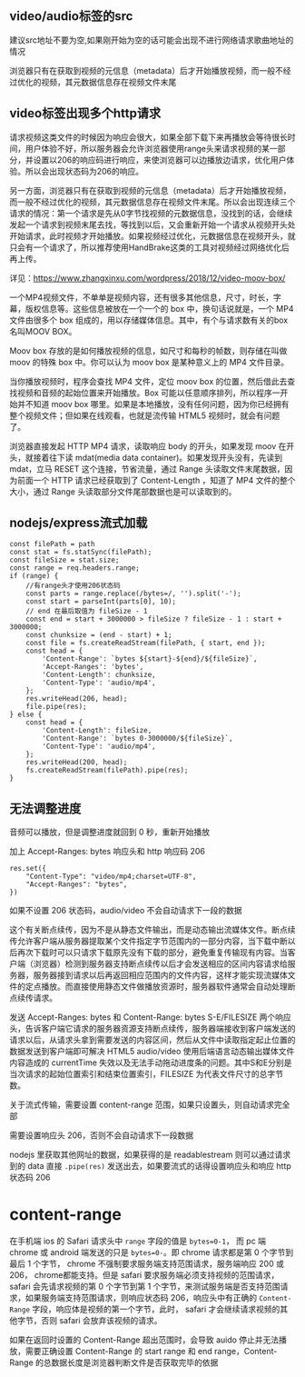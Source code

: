 
## **video/audio标签的src**
建议src地址不要为空,如果刚开始为空的话可能会出现不进行网络请求歌曲地址的情况

浏览器只有在获取到视频的元信息（metadata）后才开始播放视频，而一般不经过优化的视频，其元数据信息存在视频文件末尾

## **video标签出现多个http请求**

请求视频这类文件的时候因为响应会很大，如果全部下载下来再播放会等待很长时间，用户体验不好，所以服务器会允许浏览器使用range头来请求视频的某一部分，并设置以206的响应码进行响应，来使浏览器可以边播放边请求，优化用户体验。所以会出现状态码为206的响应。

另一方面，浏览器只有在获取到视频的元信息（metadata）后才开始播放视频，而一般不经过优化的视频，其元数据信息存在视频文件末尾。所以会出现连续三个请求的情况：第一个请求是先从0字节找视频的元数据信息，没找到的话，会继续发起一个请求到视频末尾去找，等找到以后，又会重新开始一个请求从视频开头处开始请求，此时视频才开始播放。如果视频经过优化，元数据信息在视频开头，就只会有一个请求了，所以推荐使用HandBrake这类的工具对视频经过网络优化后再上传。

详见：https://www.zhangxinxu.com/wordpress/2018/12/video-moov-box/

一个MP4视频文件，不单单是视频内容，还有很多其他信息，尺寸，时长，字幕，版权信息等。这些信息被放在一个一个的 box 中，换句话说就是，一个 MP4 文件由很多个 box 组成的，用以存储媒体信息。其中，有个与请求数有关的box名叫MOOV BOX。

Moov box 存放的是如何播放视频的信息，如尺寸和每秒的帧数，则存储在叫做 moov 的特殊 box 中。你可以认为 moov box 是某种意义上的 MP4 文件目录。

当你播放视频时，程序会查找 MP4 文件，定位 moov box 的位置，然后借此去查找视频和音频的起始位置来开始播放。Box 可能以任意顺序排列，所以程序一开始并不知道 moov box 哪里。如果是本地播放，没有任何问题，因为你已经拥有整个视频文件；但如果在线观看，也就是流传输 HTML5 视频时，就会有问题了。

浏览器直接发起 HTTP MP4 请求，读取响应 body 的开头，如果发现 moov 在开头，就接着往下读 mdat(media data container)。如果发现开头没有，先读到 mdat，立马 RESET 这个连接，节省流量，通过 Range 头读取文件末尾数据，因为前面一个 HTTP 请求已经获取到了 Content-Length ，知道了 MP4 文件的整个大小，通过 Range 头读取部分文件尾部数据也是可以读取到的。


## **nodejs/express流式加载**
```
const filePath = path
const stat = fs.statSync(filePath);
const fileSize = stat.size;
const range = req.headers.range;
if (range) {
    //有range头才使用206状态码
    const parts = range.replace(/bytes=/, '').split('-');
    const start = parseInt(parts[0], 10);
    // end 在最后取值为 fileSize - 1
    const end = start + 3000000 > fileSize ? fileSize - 1 : start + 3000000;
    const chunksize = (end - start) + 1;
    const file = fs.createReadStream(filePath, { start, end });
    const head = {
        'Content-Range': `bytes ${start}-${end}/${fileSize}`,
        'Accept-Ranges': 'bytes',
        'Content-Length': chunksize,
        'Content-Type': 'audio/mp4',
    };
    res.writeHead(206, head);
    file.pipe(res);
} else {
    const head = {
        'Content-Length': fileSize,
        'Content-Range': `bytes 0-3000000/${fileSize}`,
        'Content-Type': 'audio/mp4',
    };
    res.writeHead(200, head);
    fs.createReadStream(filePath).pipe(res);
}

```

## **无法调整进度**

音频可以播放，但是调整进度就回到 0 秒，重新开始播放

加上 Accept-Ranges: bytes 响应头和 http 响应码 206
```
res.set({
    "Content-Type": "video/mp4;charset=UTF-8",
    "Accept-Ranges": "bytes",
})
```

如果不设置 206 状态码，audio/video 不会自动请求下一段的数据

这个有关断点续传，因为不是从静态文件输出，而是动态输出流媒体文件。断点续传允许客户端从服务器提取某个文件指定字节范围内的一部分内容，当下载中断以后再次下载时可以只请求下载原先没有下载的部分，避免重复传输现有内容。当客户端（浏览器）检测到服务器支持断点续传以后才会发送相应的区间内容请求给服务器，服务器接到请求以后再返回相应范围内的文件内容，这样才能实现流媒体文件的定点播放。而直接使用静态文件做播放资源时，服务器软件通常会自动处理断点续传请求。

发送 Accept-Ranges: bytes 和 Content-Range: bytes S-E/FILESIZE 两个响应头，告诉客户端它请求的服务器资源支持断点续传，服务器端接收到客户端发送的请求以后，从请求头拿到需要发送的内容区间，然后从文件中读取指定起止位置的数据发送到客户端即可解决 HTML5 audio/video 使用后端语言动态输出媒体文件内容造成的 currentTime 失效以及无法手动拖动进度条的问题。其中S和E分别是当次请求的起始位置索引和结束位置索引，FILESIZE 为代表文件尺寸的总字节数。

关于流式传输，需要设置 content-range 范围，如果只设置头，则自动请求完全部

需要设置响应头 206，否则不会自动请求下一段数据

nodejs 里获取其他网址的数据，如果获得的是 readablestream 则可以通过请求到的 data 直接 `.pipe(res)` 发送出去，如果要流式的话得设置响应头和响应 http 状态码 206


# content-range

在手机端 ios 的 Safari 请求头中 `range` 字段的值是 `bytes=0-1`， 而 pc 端 chrome 或 android 端发送的只是 `bytes=0-`。即 chrome 请求都是第 0 个字节到最后 1 个字节， chrome 不强制要求服务端支持范围请求，服务端响应 200 或 206， chrome都能支持。但是 safari 要求服务端必须支持视频的范围请求， safari 会先请求视频的第 0 个字节到第 1 个字节，来测试服务端是否支持范围请求，如果服务端支持范围请求，则响应状态码 206，响应头中有正确的 `Content-Range` 字段，响应体是视频的第一个字节，此时， safari 才会继续请求视频的其他字节，否则 safari 会放弃该视频的请求。

如果在返回时设置的 Content-Range 超出范围时，会导致 auido 停止并无法播放，需要正确设置 Content-Range 的 start range 和 end range，Content-Range 的总数据长度是浏览器判断文件是否获取完毕的依据 

